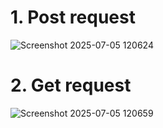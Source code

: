# 1. Post request
![Screenshot 2025-07-05 120624](https://github.com/user-attachments/assets/87b2747a-e6e2-4588-ba69-b37693befebd)

# 2. Get request
![Screenshot 2025-07-05 120659](https://github.com/user-attachments/assets/2ab32615-42fb-493a-ba40-415ea7da60cc)
